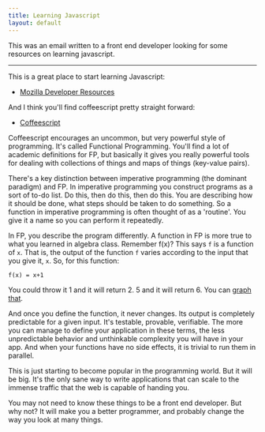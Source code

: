 ```yaml
---
title: Learning Javascript
layout: default
---
```


This was an email written to a front end developer looking for some resources on learning javascript.

---

This is a great place to start learning Javascript:

* [Mozilla Developer Resources](https://developer.mozilla.org/en-US/learn/javascript)

And I think you'll find coffeescript pretty straight forward:

* [Coffeescript](http://coffeescript.org/'>http://coffeescript.org/)

Coffeescript encourages an uncommon, but very powerful style of programming.  It's called Functional Programming.  You'll find a lot of academic definitions for FP, but basically it gives you really powerful tools for dealing with collections of things and maps of things (key-value pairs).

There's a key distinction between imperative programming (the dominant paradigm) and FP.  In imperative programming you construct programs as a sort of to-do list.  Do this, then do this, then do this.  You are describing how it should be done, what steps should be taken to do something.  So a function in imperative programming is often thought of as a 'routine'.  You give it a name so you can perform it repeatedly.

In FP, you describe the program differently.  A function in FP is more true to what you learned in algebra class.  Remember f(x)?  This says `f` is a function of `x`.  That is, the output of the function `f` varies according to the input that you give it, `x`.  So, for this function:

    f(x) = x+1

You could throw it 1 and it will return 2.  5 and it will return 6.  You can <a href="http://www.wolframalpha.com/input/?i=f%28x%29+%3D+x%2B1" target="_blank">graph that</a>.

And once you define the function, it never changes.  Its output is completely predictable for a given input.  It's testable, provable, verifiable.  The more you can manage to define your application in these terms, the less unpredictable behavior and unthinkable complexity you will have in your app.  And when your functions have no side effects, it is trivial to run them in parallel.

This is just starting to become popular in the programming world.  But it will be big.  It's the only sane way to write applications that can scale to the immense traffic that the web is capable of handing you.

You may not need to know these things to be a front end developer.  But why not?  It will make you a better programmer, and probably change the way you look at many things.
